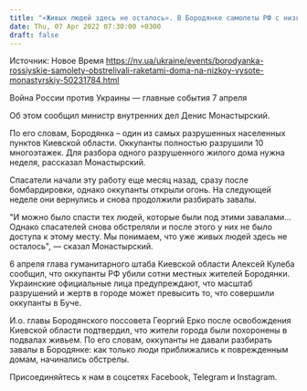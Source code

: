 ```yaml
---
title: "«Живых людей здесь не осталось». В Бородянке самолеты РФ с низкой высоты обстреливали дома — Монастырский"
date: Thu, 07 Apr 2022 07:30:00 +0300
draft: false
---
```

Источник: Новое Время https://nv.ua/ukraine/events/borodyanka-rossiyskie-samolety-obstrelivali-raketami-doma-na-nizkoy-vysote-monastyrskiy-50231784.html


Война России против Украины — главные события 7 апреля

Об этом сообщил министр внутренних дел Денис Монастырский.

По его словам, Бородянка – один из самых разрушенных населенных пунктов Киевской области. Оккупанты полностью разрушили 10 многоэтажек. Для разбора одного разрушенного жилого дома нужна неделя, рассказал Монастырский.

Спасатели начали эту работу еще месяц назад, сразу после бомбардировки, однако оккупанты открыли огонь. На следующей неделе они вернулись и снова продолжили разбирать завалы.

"И можно было спасти тех людей, которые были под этими завалами... Однако спасателей снова обстреляли и после этого у них не было доступа к этому месту. Мы понимаем, что уже живых людей здесь не осталось", — сказал Монастырский.

6 апреля глава гуманитарного штаба Киевской области Алексей Кулеба сообщил, что оккупанты РФ убили сотни местных жителей Бородянки. Украинские официальные лица предупреждают, что масштаб разрушений и жертв в городе может превысить то, что совершили оккупанты в Буче.

И.о. главы Бородянского поссовета Георгий Ерко после освобождения Киевской области подтвердил, что жители города были похоронены в подвалах живьем. По его словам, оккупанты не давали разбирать завалы в Бородянке: как только люди приближались к поврежденным домам, начинались обстрелы.

Присоединяйтесь к нам в соцсетях Facebook, Telegram и Instagram.
